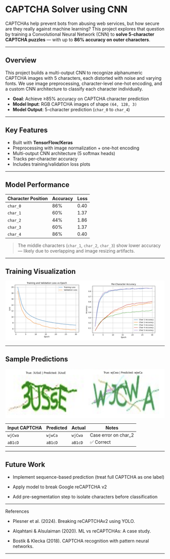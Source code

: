 # CAPTCHA Solver using CNN

CAPTCHAs help prevent bots from abusing web services, but how secure are they really against machine learning? This project explores that question by training a Convolutional Neural Network (CNN) to **solve 5-character CAPTCHA puzzles** — with up to **86% accuracy on outer characters**.

---

## Overview

This project builds a multi-output CNN to recognize alphanumeric CAPTCHA images with 5 characters, each distorted with noise and varying fonts. We use image preprocessing, character-level one-hot encoding, and a custom CNN architecture to classify each character individually.

- **Goal**: Achieve ≥85% accuracy on CAPTCHA character prediction  
- **Model Input**: RGB CAPTCHA images of shape `(64, 128, 3)`  
- **Model Output**: 5-character prediction (`char_0` to `char_4`)

---

## Key Features

- Built with **TensorFlow/Keras**
- Preprocessing with image normalization + one-hot encoding
- Multi-output CNN architecture (5 softmax heads)
- Tracks per-character accuracy
- Includes training/validation loss plots

---

## Model Performance

| Character Position | Accuracy | Loss |
|--------------------|----------|------|
| `char_0`           | 86%      | 0.40 |
| `char_1`           | 60%      | 1.37 |
| `char_2`           | 44%      | 1.86 |
| `char_3`           | 60%      | 1.37 |
| `char_4`           | 86%      | 0.40 |

> The middle characters (`char_1`, `char_2`, `char_3`) show lower accuracy — likely due to overlapping and image resizing artifacts.

---

## Training Visualization
![Training vs Validation Loss](plots/Training%20and%20validation%20Loss%2C%20Per-Character%20Accuracy%20per%20Epoch.png)

---

## Sample Predictions

![Model Predictions Examples](plots/Model%20Predictions%20Examples.png)

| Input CAPTCHA | Predicted | Actual | Notes |
|---------------|-----------|--------|-------|
| `wjCwa`       | `wjwCa`   | `wjCwa`| Case error on char_2 |
| `aB1cD`       | `aB1cD`   | `aB1cD`| ✅ Correct |

---

## Future Work

- Implement sequence-based prediction (treat full CAPTCHA as one label)

- Apply model to break Google reCAPTCHA v2

- Add pre-segmentation step to isolate characters before classification

---

References
- Plesner et al. (2024). Breaking reCAPTCHAv2 using YOLO.

- Alqahtani & Alsulaiman (2020). ML vs reCAPTCHAs: A case study.

- Bostik & Klecka (2018). CAPTCHA recognition with pattern neural networks.

---
